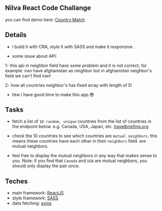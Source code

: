 ## Nilva React Code Challange

you can find demo here: [Country Match](https://country-match.netlify.app/)

## Details

- I build it with CRA, style it with SASS and make it responsive .

- some issue about API:

1- this api in neighbor field have some problem and it is not correct, for example: iran have afghanistan as neighbor but in afghanistan neighbor's field we can't find iran!

2- how all countries neighbor's has fixed array with length of 5!

- btw i have good time to make this app.😎

## Tasks

- fetch a list of `10 random, unique` countries from the list of countries in the endpoint below. e.g. Canada, USA, Japan, etc.
  [travelbriefing.org](https://travelbriefing.org/api)

- check the 10 countries to see which countries are `mutual neighbors`. this means these countries have each other in their `neighbors` field. are mutual neighbors.

- feel free to display the mutual neighbors in any way that makes sense to you. Note: if you find that `Canada` and `USA` are mutual neighbors, you should only display the pair once.

## Teches

- main framework: [ReactJS](https://reactjs.org/)
- style framework: [SASS](https://sass-lang.com/)
- data fetching: [axios](https://github.com/axios/axios)
